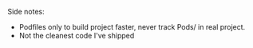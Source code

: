 Side notes:
*  Podfiles only to build project faster, never track Pods/ in real project.
*  Not the cleanest code I've shipped
